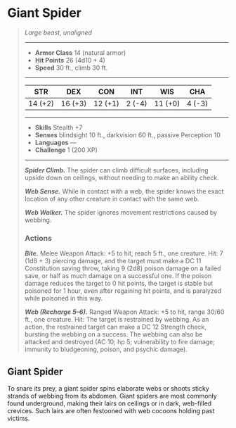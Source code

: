 # Giant Spider
>*Large beast, unaligned*
>___
>- **Armor Class** 14 (natural armor)
>- **Hit Points** 26 (4d10 + 4)
>- **Speed** 30 ft., climb 30 ft.
>___
>|STR|DEX|CON|INT|WIS|CHA|
>|:---:|:---:|:---:|:---:|:---:|:---:|
>|14 (+2)|16 (+3)|12 (+1)|2 (-4)|11 (+0)|4 (-3)|
>___
>- **Skills** Stealth +7
>- **Senses** blindsight 10 ft., darkvision 60 ft., passive Perception 10
>- **Languages** —
>- **Challenge** 1 (200 XP)
>___
>***Spider Climb.*** The spider can climb difficult surfaces, including upside down on ceilings, without needing to make an ability check.  
>
>***Web Sense.*** While in contact with a web, the spider knows the exact location of any other creature in contact with the same web.  
>
>***Web Walker.*** The spider ignores movement restrictions caused by webbing.  
>
>### Actions
>***Bite.*** Melee Weapon Attack: +5 to hit, reach 5 ft., one creature. Hit: 7 (1d8 + 3) piercing damage, and the target must make a DC 11 Constitution saving throw, taking 9 (2d8) poison damage on a failed save, or half as much damage on a successful one. If the poison damage reduces the target to 0 hit points, the target is stable but poisoned for 1 hour, even after regaining hit points, and is paralyzed while poisoned in this way.  
>
>***Web (Recharge 5–6).*** Ranged Weapon Attack: +5 to hit, range 30/60 ft., one creature. Hit: The target is restrained by webbing. As an action, the restrained target can make a DC 12 Strength check, bursting the webbing on a success. The webbing can also be attacked and destroyed (AC 10; hp 5; vulnerability to fire damage; immunity to bludgeoning, poison, and psychic damage).
## Giant Spider
To snare its prey, a giant spider spins elaborate webs or shoots sticky strands of webbing from its abdomen. Giant spiders are most commonly found underground, making their lairs on ceilings or in dark, web-filled crevices. Such lairs are often festooned with web cocoons holding past victims.